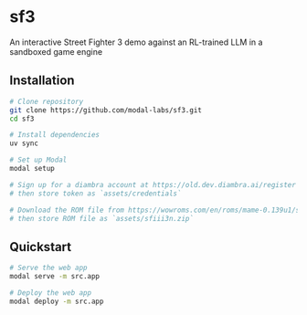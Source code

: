 # sf3

An interactive Street Fighter 3 demo against an RL-trained LLM in a sandboxed game engine

## Installation

```bash
# Clone repository
git clone https://github.com/modal-labs/sf3.git
cd sf3

# Install dependencies
uv sync

# Set up Modal
modal setup

# Sign up for a diambra account at https://old.dev.diambra.ai/register
# then store token as `assets/credentials`

# Download the ROM file from https://wowroms.com/en/roms/mame-0.139u1/street-fighter-iii-3rd-strike-fight-for-the-future-japan-990608-no-cd/7073.html
# then store ROM file as `assets/sfiii3n.zip`
```

## Quickstart

```bash
# Serve the web app
modal serve -m src.app

# Deploy the web app
modal deploy -m src.app
```
